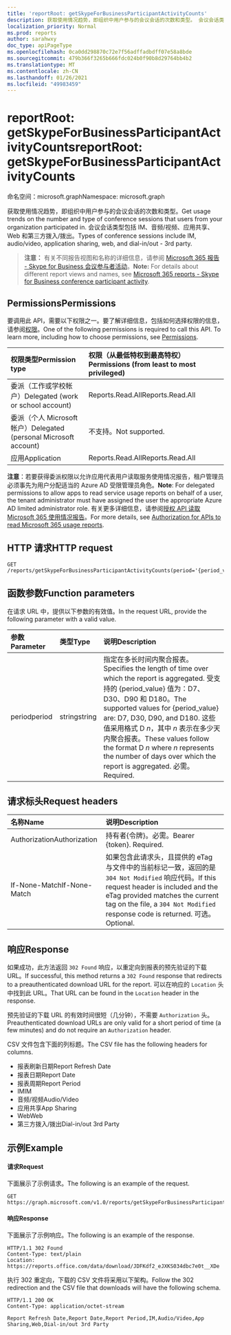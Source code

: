 ```yaml
---
title: 'reportRoot: getSkypeForBusinessParticipantActivityCounts'
description: 获取使用情况趋势，即组织中用户参与的会议会话的次数和类型。 会议会话类型包括 IM、音频/视频、应用共享、Web 和第三方拨入/拨出。
localization_priority: Normal
ms.prod: reports
author: sarahwxy
doc_type: apiPageType
ms.openlocfilehash: 0ca0dd298870c72e7f56adffadbdff07e58a8bde
ms.sourcegitcommit: 479b366f3265b666fdc024b0f90b8d29764bb4b2
ms.translationtype: MT
ms.contentlocale: zh-CN
ms.lasthandoff: 01/26/2021
ms.locfileid: "49983459"
---
```

# <a name="reportroot-getskypeforbusinessparticipantactivitycounts"></a><span data-ttu-id="ecc8d-104">reportRoot: getSkypeForBusinessParticipantActivityCounts</span><span class="sxs-lookup"><span data-stu-id="ecc8d-104">reportRoot: getSkypeForBusinessParticipantActivityCounts</span></span>

<span data-ttu-id="ecc8d-105">命名空间：microsoft.graph</span><span class="sxs-lookup"><span data-stu-id="ecc8d-105">Namespace: microsoft.graph</span></span>

<span data-ttu-id="ecc8d-106">获取使用情况趋势，即组织中用户参与的会议会话的次数和类型。</span><span class="sxs-lookup"><span data-stu-id="ecc8d-106">Get usage trends on the number and type of conference sessions that users from your organization participated in.</span></span> <span data-ttu-id="ecc8d-107">会议会话类型包括 IM、音频/视频、应用共享、Web 和第三方拨入/拨出。</span><span class="sxs-lookup"><span data-stu-id="ecc8d-107">Types of conference sessions include IM, audio/video, application sharing, web, and dial-in/out - 3rd party.</span></span>

> <span data-ttu-id="ecc8d-108">**注意：** 有关不同报告视图和名称的详细信息，请参阅 [Microsoft 365 报告 - Skype for Business 会议参与者活动](https://support.office.com/client/Skype-for-Business-Online-conference-participant-activity-c3c89995-65dd-4715-9e38-bb244c742c6b)。</span><span class="sxs-lookup"><span data-stu-id="ecc8d-108">**Note:** For details about different report views and names, see [Microsoft 365 reports - Skype for Business conference participant activity](https://support.office.com/client/Skype-for-Business-Online-conference-participant-activity-c3c89995-65dd-4715-9e38-bb244c742c6b).</span></span>

## <a name="permissions"></a><span data-ttu-id="ecc8d-109">Permissions</span><span class="sxs-lookup"><span data-stu-id="ecc8d-109">Permissions</span></span>

<span data-ttu-id="ecc8d-p103">要调用此 API，需要以下权限之一。要了解详细信息，包括如何选择权限的信息，请参阅[权限](/graph/permissions-reference)。</span><span class="sxs-lookup"><span data-stu-id="ecc8d-p103">One of the following permissions is required to call this API. To learn more, including how to choose permissions, see [Permissions](/graph/permissions-reference).</span></span>

| <span data-ttu-id="ecc8d-112">权限类型</span><span class="sxs-lookup"><span data-stu-id="ecc8d-112">Permission type</span></span>                        | <span data-ttu-id="ecc8d-113">权限（从最低特权到最高特权）</span><span class="sxs-lookup"><span data-stu-id="ecc8d-113">Permissions (from least to most privileged)</span></span> |
| :------------------------------------- | :--------------------------------------- |
| <span data-ttu-id="ecc8d-114">委派（工作或学校帐户）</span><span class="sxs-lookup"><span data-stu-id="ecc8d-114">Delegated (work or school account)</span></span>     | <span data-ttu-id="ecc8d-115">Reports.Read.All</span><span class="sxs-lookup"><span data-stu-id="ecc8d-115">Reports.Read.All</span></span>                         |
| <span data-ttu-id="ecc8d-116">委派（个人 Microsoft 帐户）</span><span class="sxs-lookup"><span data-stu-id="ecc8d-116">Delegated (personal Microsoft account)</span></span> | <span data-ttu-id="ecc8d-117">不支持。</span><span class="sxs-lookup"><span data-stu-id="ecc8d-117">Not supported.</span></span>                           |
| <span data-ttu-id="ecc8d-118">应用</span><span class="sxs-lookup"><span data-stu-id="ecc8d-118">Application</span></span>                            | <span data-ttu-id="ecc8d-119">Reports.Read.All</span><span class="sxs-lookup"><span data-stu-id="ecc8d-119">Reports.Read.All</span></span>                         |

<span data-ttu-id="ecc8d-120">**注意**：若要获得委派权限以允许应用代表用户读取服务使用情况报告，租户管理员必须事先为用户分配适当的 Azure AD 受限管理员角色。</span><span class="sxs-lookup"><span data-stu-id="ecc8d-120">**Note**: For delegated permissions to allow apps to read service usage reports on behalf of a user, the tenant administrator must have assigned the user the appropriate Azure AD limited administrator role.</span></span> <span data-ttu-id="ecc8d-121">有关更多详细信息，请参阅[授权 API 读取 Microsoft 365 使用情况报告](/graph/reportroot-authorization)。</span><span class="sxs-lookup"><span data-stu-id="ecc8d-121">For more details, see [Authorization for APIs to read Microsoft 365 usage reports](/graph/reportroot-authorization).</span></span>

## <a name="http-request"></a><span data-ttu-id="ecc8d-122">HTTP 请求</span><span class="sxs-lookup"><span data-stu-id="ecc8d-122">HTTP request</span></span>


<!-- { "blockType": "ignored" } --> 

```http
GET /reports/getSkypeForBusinessParticipantActivityCounts(period='{period_value}')
```

## <a name="function-parameters"></a><span data-ttu-id="ecc8d-123">函数参数</span><span class="sxs-lookup"><span data-stu-id="ecc8d-123">Function parameters</span></span>

<span data-ttu-id="ecc8d-124">在请求 URL 中，提供以下参数的有效值。</span><span class="sxs-lookup"><span data-stu-id="ecc8d-124">In the request URL, provide the following parameter with a valid value.</span></span>

| <span data-ttu-id="ecc8d-125">参数</span><span class="sxs-lookup"><span data-stu-id="ecc8d-125">Parameter</span></span> | <span data-ttu-id="ecc8d-126">类型</span><span class="sxs-lookup"><span data-stu-id="ecc8d-126">Type</span></span>   | <span data-ttu-id="ecc8d-127">说明</span><span class="sxs-lookup"><span data-stu-id="ecc8d-127">Description</span></span>                              |
| :-------- | :----- | :--------------------------------------- |
| <span data-ttu-id="ecc8d-128">period</span><span class="sxs-lookup"><span data-stu-id="ecc8d-128">period</span></span>    | <span data-ttu-id="ecc8d-129">string</span><span class="sxs-lookup"><span data-stu-id="ecc8d-129">string</span></span> | <span data-ttu-id="ecc8d-130">指定在多长时间内聚合报表。</span><span class="sxs-lookup"><span data-stu-id="ecc8d-130">Specifies the length of time over which the report is aggregated.</span></span> <span data-ttu-id="ecc8d-131">受支持的 {period_value} 值为：D7、D30、D90 和 D180。</span><span class="sxs-lookup"><span data-stu-id="ecc8d-131">The supported values for {period_value} are: D7, D30, D90, and D180.</span></span> <span data-ttu-id="ecc8d-132">这些值采用格式 D *n*，其中 *n* 表示在多少天内聚合报表。</span><span class="sxs-lookup"><span data-stu-id="ecc8d-132">These values follow the format D *n* where *n* represents the number of days over which the report is aggregated.</span></span> <span data-ttu-id="ecc8d-133">必需。</span><span class="sxs-lookup"><span data-stu-id="ecc8d-133">Required.</span></span> |

## <a name="request-headers"></a><span data-ttu-id="ecc8d-134">请求标头</span><span class="sxs-lookup"><span data-stu-id="ecc8d-134">Request headers</span></span>

| <span data-ttu-id="ecc8d-135">名称</span><span class="sxs-lookup"><span data-stu-id="ecc8d-135">Name</span></span>          | <span data-ttu-id="ecc8d-136">说明</span><span class="sxs-lookup"><span data-stu-id="ecc8d-136">Description</span></span>                              |
| :------------ | :--------------------------------------- |
| <span data-ttu-id="ecc8d-137">Authorization</span><span class="sxs-lookup"><span data-stu-id="ecc8d-137">Authorization</span></span> | <span data-ttu-id="ecc8d-p106">持有者{令牌}。必需。</span><span class="sxs-lookup"><span data-stu-id="ecc8d-p106">Bearer {token}. Required.</span></span>                |
| <span data-ttu-id="ecc8d-140">If-None-Match</span><span class="sxs-lookup"><span data-stu-id="ecc8d-140">If-None-Match</span></span> | <span data-ttu-id="ecc8d-141">如果包含此请求头，且提供的 eTag 与文件中的当前标记一致，返回的是 `304 Not Modified` 响应代码。</span><span class="sxs-lookup"><span data-stu-id="ecc8d-141">If this request header is included and the eTag provided matches the current tag on the file, a `304 Not Modified` response code is returned.</span></span> <span data-ttu-id="ecc8d-142">可选。</span><span class="sxs-lookup"><span data-stu-id="ecc8d-142">Optional.</span></span> |

## <a name="response"></a><span data-ttu-id="ecc8d-143">响应</span><span class="sxs-lookup"><span data-stu-id="ecc8d-143">Response</span></span>

<span data-ttu-id="ecc8d-144">如果成功，此方法返回 `302 Found` 响应，以重定向到报表的预先验证的下载 URL。</span><span class="sxs-lookup"><span data-stu-id="ecc8d-144">If successful, this method returns a `302 Found` response that redirects to a preauthenticated download URL for the report.</span></span> <span data-ttu-id="ecc8d-145">可以在响应的 `Location` 头中找到此 URL。</span><span class="sxs-lookup"><span data-stu-id="ecc8d-145">That URL can be found in the `Location` header in the response.</span></span>

<span data-ttu-id="ecc8d-146">预先验证的下载 URL 的有效时间很短（几分钟），不需要 `Authorization` 头。</span><span class="sxs-lookup"><span data-stu-id="ecc8d-146">Preauthenticated download URLs are only valid for a short period of time (a few minutes) and do not require an `Authorization` header.</span></span>

<span data-ttu-id="ecc8d-147">CSV 文件包含下面的列标题。</span><span class="sxs-lookup"><span data-stu-id="ecc8d-147">The CSV file has the following headers for columns.</span></span>

- <span data-ttu-id="ecc8d-148">报表刷新日期</span><span class="sxs-lookup"><span data-stu-id="ecc8d-148">Report Refresh Date</span></span>
- <span data-ttu-id="ecc8d-149">报表日期</span><span class="sxs-lookup"><span data-stu-id="ecc8d-149">Report Date</span></span>
- <span data-ttu-id="ecc8d-150">报表周期</span><span class="sxs-lookup"><span data-stu-id="ecc8d-150">Report Period</span></span>
- <span data-ttu-id="ecc8d-151">IM</span><span class="sxs-lookup"><span data-stu-id="ecc8d-151">IM</span></span>
- <span data-ttu-id="ecc8d-152">音频/视频</span><span class="sxs-lookup"><span data-stu-id="ecc8d-152">Audio/Video</span></span>
- <span data-ttu-id="ecc8d-153">应用共享</span><span class="sxs-lookup"><span data-stu-id="ecc8d-153">App Sharing</span></span>
- <span data-ttu-id="ecc8d-154">Web</span><span class="sxs-lookup"><span data-stu-id="ecc8d-154">Web</span></span>
- <span data-ttu-id="ecc8d-155">第三方拨入/拨出</span><span class="sxs-lookup"><span data-stu-id="ecc8d-155">Dial-in/out 3rd Party</span></span>

## <a name="example"></a><span data-ttu-id="ecc8d-156">示例</span><span class="sxs-lookup"><span data-stu-id="ecc8d-156">Example</span></span>

#### <a name="request"></a><span data-ttu-id="ecc8d-157">请求</span><span class="sxs-lookup"><span data-stu-id="ecc8d-157">Request</span></span>

<span data-ttu-id="ecc8d-158">下面展示了示例请求。</span><span class="sxs-lookup"><span data-stu-id="ecc8d-158">The following is an example of the request.</span></span>


<!--{
  "blockType": "ignored",
  "isComposable": true,
  "name": "reportroot_getskypeforbusinessparticipantactivitycounts"
}-->

```msgraph-interactive
GET https://graph.microsoft.com/v1.0/reports/getSkypeForBusinessParticipantActivityCounts(period='D7')
```


#### <a name="response"></a><span data-ttu-id="ecc8d-159">响应</span><span class="sxs-lookup"><span data-stu-id="ecc8d-159">Response</span></span>

<span data-ttu-id="ecc8d-160">下面展示了示例响应。</span><span class="sxs-lookup"><span data-stu-id="ecc8d-160">The following is an example of the response.</span></span>

<!-- {
  "blockType": "response",
  "truncated": true,
  "@odata.type": "microsoft.graph.report"
} -->

```http
HTTP/1.1 302 Found
Content-Type: text/plain
Location: https://reports.office.com/data/download/JDFKdf2_eJXKS034dbc7e0t__XDe
```

<span data-ttu-id="ecc8d-161">执行 302 重定向，下载的 CSV 文件将采用以下架构。</span><span class="sxs-lookup"><span data-stu-id="ecc8d-161">Follow the 302 redirection and the CSV file that downloads will have the following schema.</span></span>

<!-- { "blockType": "ignored" } --> 

```http
HTTP/1.1 200 OK
Content-Type: application/octet-stream

Report Refresh Date,Report Date,Report Period,IM,Audio/Video,App Sharing,Web,Dial-in/out 3rd Party
```
<!-- uuid: 8fcb5dbc-d5aa-4681-8e31-b001d5168d79 
2015-10-25 14:57:30 UTC -->
<!-- {
  "type": "#page.annotation",
  "description": "Example",
  "keywords": "",
  "section": "documentation",
  "tocPath": "",
  "suppressions": [
  ]
}-->


